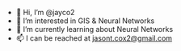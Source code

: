 - 👋 Hi, I’m @jayco2
- 👀 I’m interested in GIS & Neural Networks
- 🌱 I’m currently learning about Neural Networks
- 📫 I can be reached at jasont.cox2@gmail.com

<!---
jayco2/jayco2 is a ✨ special ✨ repository because its `README.md` (this file) appears on your GitHub profile.
You can click the Preview link to take a look at your changes.
--->
